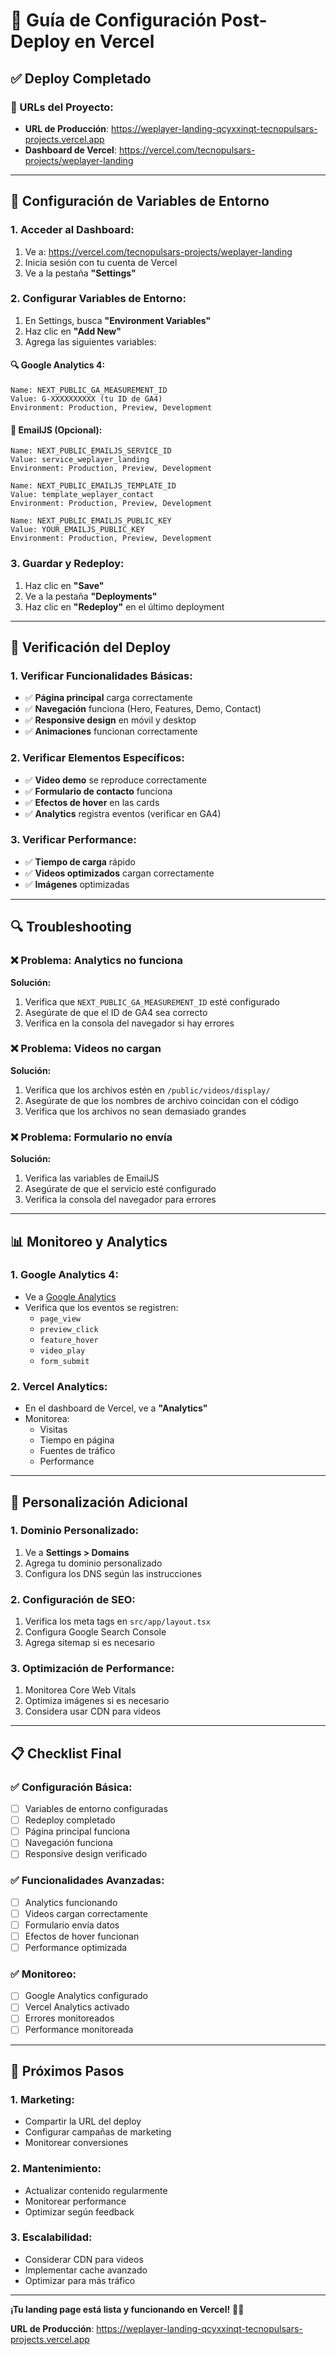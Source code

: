 # 🚀 Guía de Configuración Post-Deploy en Vercel

## ✅ Deploy Completado

### **🔗 URLs del Proyecto:**

- **URL de Producción**: https://weplayer-landing-qcyxxinqt-tecnopulsars-projects.vercel.app
- **Dashboard de Vercel**: https://vercel.com/tecnopulsars-projects/weplayer-landing

---

## 🔧 Configuración de Variables de Entorno

### **1. Acceder al Dashboard:**

1. Ve a: https://vercel.com/tecnopulsars-projects/weplayer-landing
2. Inicia sesión con tu cuenta de Vercel
3. Ve a la pestaña **"Settings"**

### **2. Configurar Variables de Entorno:**

1. En Settings, busca **"Environment Variables"**
2. Haz clic en **"Add New"**
3. Agrega las siguientes variables:

#### **🔍 Google Analytics 4:**

```
Name: NEXT_PUBLIC_GA_MEASUREMENT_ID
Value: G-XXXXXXXXXX (tu ID de GA4)
Environment: Production, Preview, Development
```

#### **📧 EmailJS (Opcional):**

```
Name: NEXT_PUBLIC_EMAILJS_SERVICE_ID
Value: service_weplayer_landing
Environment: Production, Preview, Development
```

```
Name: NEXT_PUBLIC_EMAILJS_TEMPLATE_ID
Value: template_weplayer_contact
Environment: Production, Preview, Development
```

```
Name: NEXT_PUBLIC_EMAILJS_PUBLIC_KEY
Value: YOUR_EMAILJS_PUBLIC_KEY
Environment: Production, Preview, Development
```

### **3. Guardar y Redeploy:**

1. Haz clic en **"Save"**
2. Ve a la pestaña **"Deployments"**
3. Haz clic en **"Redeploy"** en el último deployment

---

## 🎯 Verificación del Deploy

### **1. Verificar Funcionalidades Básicas:**

- ✅ **Página principal** carga correctamente
- ✅ **Navegación** funciona (Hero, Features, Demo, Contact)
- ✅ **Responsive design** en móvil y desktop
- ✅ **Animaciones** funcionan correctamente

### **2. Verificar Elementos Específicos:**

- ✅ **Video demo** se reproduce correctamente
- ✅ **Formulario de contacto** funciona
- ✅ **Efectos de hover** en las cards
- ✅ **Analytics** registra eventos (verificar en GA4)

### **3. Verificar Performance:**

- ✅ **Tiempo de carga** rápido
- ✅ **Videos optimizados** cargan correctamente
- ✅ **Imágenes** optimizadas

---

## 🔍 Troubleshooting

### **❌ Problema: Analytics no funciona**

**Solución:**

1. Verifica que `NEXT_PUBLIC_GA_MEASUREMENT_ID` esté configurado
2. Asegúrate de que el ID de GA4 sea correcto
3. Verifica en la consola del navegador si hay errores

### **❌ Problema: Videos no cargan**

**Solución:**

1. Verifica que los archivos estén en `/public/videos/display/`
2. Asegúrate de que los nombres de archivo coincidan con el código
3. Verifica que los archivos no sean demasiado grandes

### **❌ Problema: Formulario no envía**

**Solución:**

1. Verifica las variables de EmailJS
2. Asegúrate de que el servicio esté configurado
3. Verifica la consola del navegador para errores

---

## 📊 Monitoreo y Analytics

### **1. Google Analytics 4:**

- Ve a [Google Analytics](https://analytics.google.com)
- Verifica que los eventos se registren:
  - `page_view`
  - `preview_click`
  - `feature_hover`
  - `video_play`
  - `form_submit`

### **2. Vercel Analytics:**

- En el dashboard de Vercel, ve a **"Analytics"**
- Monitorea:
  - Visitas
  - Tiempo en página
  - Fuentes de tráfico
  - Performance

---

## 🎨 Personalización Adicional

### **1. Dominio Personalizado:**

1. Ve a **Settings > Domains**
2. Agrega tu dominio personalizado
3. Configura los DNS según las instrucciones

### **2. Configuración de SEO:**

1. Verifica los meta tags en `src/app/layout.tsx`
2. Configura Google Search Console
3. Agrega sitemap si es necesario

### **3. Optimización de Performance:**

1. Monitorea Core Web Vitals
2. Optimiza imágenes si es necesario
3. Considera usar CDN para videos

---

## 📋 Checklist Final

### **✅ Configuración Básica:**

- [ ] Variables de entorno configuradas
- [ ] Redeploy completado
- [ ] Página principal funciona
- [ ] Navegación funciona
- [ ] Responsive design verificado

### **✅ Funcionalidades Avanzadas:**

- [ ] Analytics funcionando
- [ ] Videos cargan correctamente
- [ ] Formulario envía datos
- [ ] Efectos de hover funcionan
- [ ] Performance optimizada

### **✅ Monitoreo:**

- [ ] Google Analytics configurado
- [ ] Vercel Analytics activado
- [ ] Errores monitoreados
- [ ] Performance monitoreada

---

## 🚀 Próximos Pasos

### **1. Marketing:**

- Compartir la URL del deploy
- Configurar campañas de marketing
- Monitorear conversiones

### **2. Mantenimiento:**

- Actualizar contenido regularmente
- Monitorear performance
- Optimizar según feedback

### **3. Escalabilidad:**

- Considerar CDN para videos
- Implementar cache avanzado
- Optimizar para más tráfico

---

**¡Tu landing page está lista y funcionando en Vercel!** 🎯✨

**URL de Producción**: https://weplayer-landing-qcyxxinqt-tecnopulsars-projects.vercel.app
